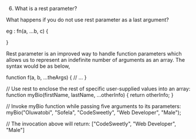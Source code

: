 6. What is a rest parameter? 

What happens if you do not use rest parameter as a last argument?

eg :
fn(a, ...b, c) {

}












Rest parameter is an improved way to handle function parameters which allows us to represent an indefinite number of arguments as an array. 
The syntax would be as below,

function f(a, b, ...theArgs) {
  // ...
}

// Use rest to enclose the rest of specific user-supplied values into an array:
function myBio(firstName, lastName, ...otherInfo) { 
  return otherInfo;
}

// Invoke myBio function while passing five arguments to its parameters:
myBio("Oluwatobi", "Sofela", "CodeSweetly", "Web Developer", "Male");

// The invocation above will return:
["CodeSweetly", "Web Developer", "Male"]
